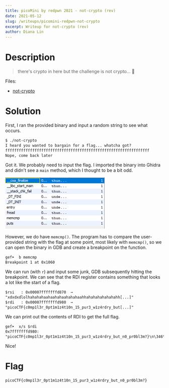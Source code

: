 ```yaml
---
title: picoMini by redpwn 2021 - not-crypto (rev)
date: 2021-05-12
slug: /writeups/picomini-redpwn-not-crypto
excerpt: Writeup for not-crypto (rev)
author: Diana Lin
---
```


# Description
> there's crypto in here but the challenge is not crypto... 🤔

Files:
* [not-crypto](https://artifacts.picoctf.net/picoMini+by+redpwn/Reverse+Engineering/not-crypto/not-crypto)

# Solution
First, I ran the provided binary and input a random string to see what occurs.
```
$ ./not-crypto
I heard you wanted to bargain for a flag... whatcha got?
ffffffffffffffffffffffffffffffffffffffffffffffffffffffffffffffff
Nope, come back later
```

Got it. We probably need to input the flag. I imported the binary into Ghidra and didn't see a `main` method, which I thought to be a bit odd.

![ghidra](./ghidra.png)

However, we do have `memcmp()`. The program has to compare the user-provided string with the flag at some point, most likely with `memcmp()`, so we can open the binary in GDB and create a breakpoint on the function.
```
gef➤  b memcmp
Breakpoint 1 at 0x1060
```

We can run (with `r`) and input some junk, GDB subsequently hitting the breakpoint. We can see that the RDI register contains something that looks a lot like the start of a flag.
```
$rsi   : 0x00007fffffffd870  →  "xdxdxdlolhahahahaahaahahaahahahaahhahahahahahahahh[...]"
$rdi   : 0x00007fffffffd980  →  "picoCTF{c0mp1l3r_0pt1m1z4t10n_15_pur3_w1z4rdry_but[...]"
```

We can print out the contents of RDI to get the full flag.
```
gef➤  x/s $rdi
0x7fffffffd980: "picoCTF{c0mp1l3r_0pt1m1z4t10n_15_pur3_w1z4rdry_but_n0_pr0bl3m?}\n\346\331\377\377\377\177"
```

Nice!

# Flag
```
picoCTF{c0mp1l3r_0pt1m1z4t10n_15_pur3_w1z4rdry_but_n0_pr0bl3m?}
```